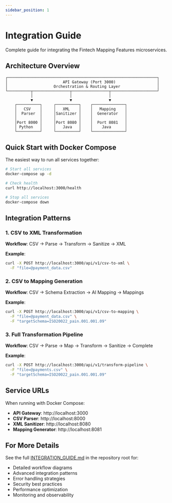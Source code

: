 ```yaml
---
sidebar_position: 1
---
```


# Integration Guide

Complete guide for integrating the Fintech Mapping Features microservices.

## Architecture Overview

```
┌─────────────────────────────────────────────────────────────────┐
│                        API Gateway (Port 3000)                  │
│                    Orchestration & Routing Layer                │
└──────────┬────────────────┬────────────────┬────────────────────┘
           │                │                │
           ▼                ▼                ▼
    ┌──────────┐     ┌──────────┐    ┌──────────────┐
    │   CSV    │     │   XML    │    │   Mapping    │
    │  Parser  │     │Sanitizer │    │  Generator   │
    │          │     │          │    │              │
    │Port 8000 │     │Port 8080 │    │  Port 8081   │
    │ Python   │     │   Java   │    │    Java      │
    └──────────┘     └──────────┘    └──────────────┘
```

## Quick Start with Docker Compose

The easiest way to run all services together:

```bash
# Start all services
docker-compose up -d

# Check health
curl http://localhost:3000/health

# Stop all services
docker-compose down
```

## Integration Patterns

### 1. CSV to XML Transformation

**Workflow**: CSV → Parse → Transform → Sanitize → XML

**Example**:
```bash
curl -X POST http://localhost:3000/api/v1/csv-to-xml \
  -F "file=@payment_data.csv"
```

### 2. CSV to Mapping Generation

**Workflow**: CSV → Schema Extraction → AI Mapping → Mappings

**Example**:
```bash
curl -X POST http://localhost:3000/api/v1/csv-to-mapping \
  -F "file=@payment_data.csv" \
  -F "targetSchema=ISO20022_pain.001.001.09"
```

### 3. Full Transformation Pipeline

**Workflow**: CSV → Parse → Map → Transform → Sanitize → Complete

**Example**:
```bash
curl -X POST http://localhost:3000/api/v1/transform-pipeline \
  -F "file=@payments.csv" \
  -F "targetSchema=ISO20022_pain.001.001.09"
```

## Service URLs

When running with Docker Compose:

- **API Gateway**: http://localhost:3000
- **CSV Parser**: http://localhost:8000
- **XML Sanitizer**: http://localhost:8080
- **Mapping Generator**: http://localhost:8081

## For More Details

See the full [INTEGRATION_GUIDE.md](https://github.com/Ejyke90/fintech-mapping-features/blob/intelligentMappingPoC/INTEGRATION_GUIDE.md) in the repository root for:

- Detailed workflow diagrams
- Advanced integration patterns
- Error handling strategies
- Security best practices
- Performance optimization
- Monitoring and observability
